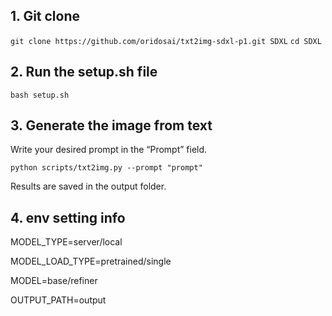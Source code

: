 ## 1. Git clone
``git clone https://github.com/oridosai/txt2img-sdxl-p1.git SDXL``
``cd SDXL``

## 2. Run the setup.sh file
``bash setup.sh``

## 3. Generate the image from text
Write your desired prompt in the “Prompt” field.

``python scripts/txt2img.py --prompt "prompt"``

Results are saved in the output folder.

## 4. env setting info
MODEL_TYPE=server/local

MODEL_LOAD_TYPE=pretrained/single

MODEL=base/refiner

OUTPUT_PATH=output